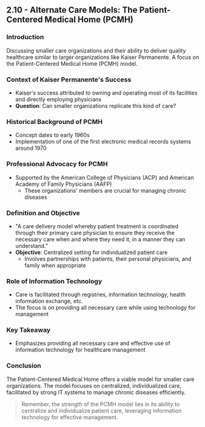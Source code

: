 ## 2.10 - Alternate Care Models: The Patient-Centered Medical Home (PCMH)

### Introduction
Discussing smaller care organizations and their ability to deliver quality healthcare similar to larger organizations like Kaiser Permanente. A focus on the Patient-Centered Medical Home (PCMH) model.

### Context of Kaiser Permanente's Success
- Kaiser's success attributed to owning and operating most of its facilities and directly employing physicians
- **Question**: Can smaller organizations replicate this kind of care?

### Historical Background of PCMH
- Concept dates to early 1960s
- Implementation of one of the first electronic medical records systems around 1970

### Professional Advocacy for PCMH
- Supported by the American College of Physicians (ACP) and American Academy of Family Physicians (AAFP)
    - These organizations' members are crucial for managing chronic diseases

### Definition and Objective
- "A care delivery model whereby patient treatment is coordinated through their primary care physician to ensure they receive the necessary care when and where they need it, in a manner they can understand."
- **Objective**: Centralized setting for individualized patient care
    - Involves partnerships with patients, their personal physicians, and family when appropriate

### Role of Information Technology
- Care is facilitated through registries, information technology, health information exchange, etc.
- The focus is on providing all necessary care while using technology for management

### Key Takeaway
- Emphasizes providing all necessary care and effective use of information technology for healthcare management

### Conclusion
The Patient-Centered Medical Home offers a viable model for smaller care organizations. The model focuses on centralized, individualized care, facilitated by strong IT systems to manage chronic diseases efficiently.

> Remember, the strength of the PCMH model lies in its ability to centralize and individualize patient care, leveraging information technology for effective management.
